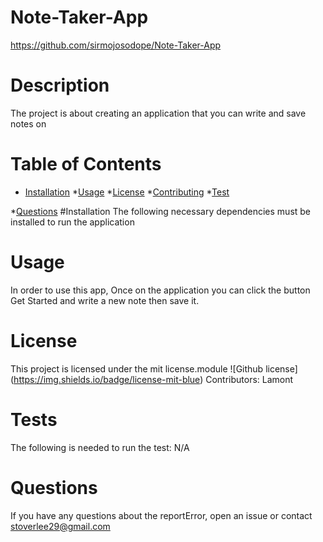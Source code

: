 
# Note-Taker-App
https://github.com/sirmojosodope/Note-Taker-App
# Description 
The project is about creating an application that you can write and save notes on

# Table of Contents
* [Installation](#installation)
*[Usage](#usage)
*[License](#lisense)
*[Contributing](#contributing)
*[Test](#tests)

*[Questions](#questions)
#Installation
The following necessary dependencies must be installed to run the application
# Usage
In order to use this app, Once on the application you can click the button Get Started and write a new note then save it.
# License 
This project is licensed under the mit license.module
![Github license] (https://img.shields.io/badge/license-mit-blue)
Contributors: Lamont 
# Tests 
The following is needed to run the test: N/A
# Questions 
If you have any questions about the reportError, open an issue or contact stoverlee29@gmail.com
